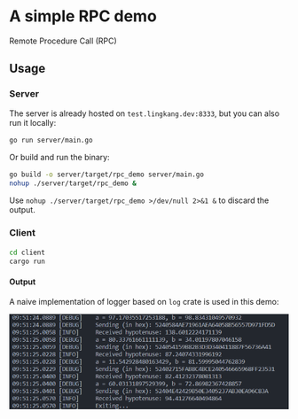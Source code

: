 # A simple RPC demo

Remote Procedure Call (RPC)

## Usage

### Server

The server is already hosted on `test.lingkang.dev:8333`, but you can also run it locally:

```bash
go run server/main.go
```

Or build and run the binary:

```bash
go build -o server/target/rpc_demo server/main.go
nohup ./server/target/rpc_demo &
```

Use `nohup ./server/target/rpc_demo >/dev/null 2>&1 &` to discard the output.

### Client

```bash
cd client
cargo run
```

#### Output

A naive implementation of logger based on `log` crate is used in this demo:

![The running output of the client side](./img/client_running.png)
